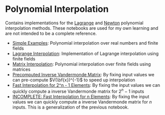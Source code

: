 # Polynomial Interpolation

Contains implementations for the [Lagrange](https://en.wikipedia.org/wiki/Lagrange_polynomial) and [Newton](https://en.wikipedia.org/wiki/Newton_polynomial) polynomial interpolation methods.
These notebooks are used for my own learning and are not intended to be a complete reference.

- [Simple Examples](polynomial_interpolation.ipynb): Polynomial interpolation over real numbers and finite fields
- [Lagrange Interpolation](lagrange_interpolation.ipynb): Implementation of Lagrange interpolation using finite fields
- [Matrix Interpolation](matrix_interpolation.ipynb): Polynomial interpolation over finite fields using matrices
- [Precomputed Inverse Vandermonde Matrix](precomputed_V_inv.ipynb): By fixing input values we can pre-compute $V(\bf{x})^{-1}$ to speed up interpolation
- [Fast Interpolation for 2^n - 1 Elements](fast_2^n_interpolation.ipynb): By fixing the input values we can quickly compute a inverse Vandermonde matrix for $2^n - 1$ inputs
- [INCOMPLETE: Fast Interpolation for n Elements](fast_generic_interpolation.ipynb): By fixing the input values we can quickly compute a inverse Vandermonde matrix for $n$ inputs. This is a generalization of the previous notebook.

<!-- TODO: Newton Interpolation: [Explanation and Examples](newton_interpolation.ipynb) -->
<!-- TODO: Neville's algorithm: https://en.wikipedia.org/wiki/Neville%27s_algorithm -->
